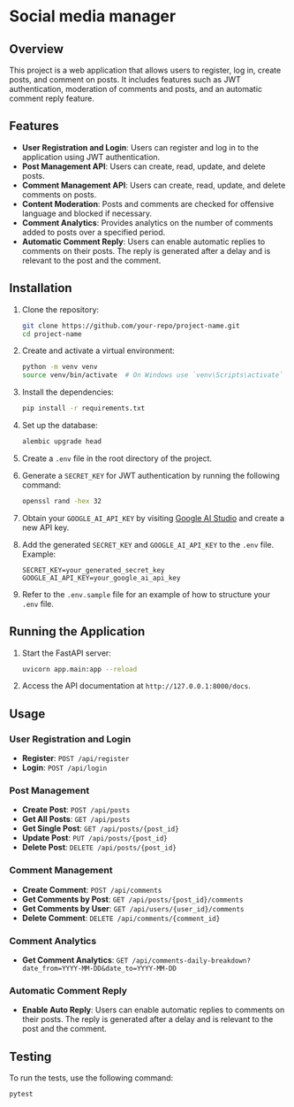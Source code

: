# Social media manager

## Overview

This project is a web application that allows users to register, log in, create posts, and comment on posts. It includes features such as JWT authentication, moderation of comments and posts, and an automatic comment reply feature.

## Features

- **User Registration and Login**: Users can register and log in to the application using JWT authentication.
- **Post Management API**: Users can create, read, update, and delete posts.
- **Comment Management API**: Users can create, read, update, and delete comments on posts.
- **Content Moderation**: Posts and comments are checked for offensive language and blocked if necessary.
- **Comment Analytics**: Provides analytics on the number of comments added to posts over a specified period.
- **Automatic Comment Reply**: Users can enable automatic replies to comments on their posts. The reply is generated after a delay and is relevant to the post and the comment.

## Installation

1. Clone the repository:
    ```sh
    git clone https://github.com/your-repo/project-name.git
    cd project-name
    ```

2. Create and activate a virtual environment:
    ```sh
    python -m venv venv
    source venv/bin/activate  # On Windows use `venv\Scripts\activate`
    ```

3. Install the dependencies:
    ```sh
    pip install -r requirements.txt
    ```

4. Set up the database:
    ```sh
    alembic upgrade head
    ```

5. Create a `.env` file in the root directory of the project.


6. Generate a `SECRET_KEY` for JWT authentication by running the following command:
    ```sh
    openssl rand -hex 32
    ```

7. Obtain your `GOOGLE_AI_API_KEY` by visiting [Google AI Studio](https://aistudio.google.com/apikey) and create a new API key.


8. Add the generated `SECRET_KEY` and `GOOGLE_AI_API_KEY` to the `.env` file. Example:
    ```env
    SECRET_KEY=your_generated_secret_key
    GOOGLE_AI_API_KEY=your_google_ai_api_key
    ```

9. Refer to the `.env.sample` file for an example of how to structure your `.env` file.


## Running the Application

1. Start the FastAPI server:
    ```sh
    uvicorn app.main:app --reload
    ```

2. Access the API documentation at `http://127.0.0.1:8000/docs`.

## Usage

### User Registration and Login

- **Register**: `POST /api/register`
- **Login**: `POST /api/login`

### Post Management

- **Create Post**: `POST /api/posts`
- **Get All Posts**: `GET /api/posts`
- **Get Single Post**: `GET /api/posts/{post_id}`
- **Update Post**: `PUT /api/posts/{post_id}`
- **Delete Post**: `DELETE /api/posts/{post_id}`

### Comment Management

- **Create Comment**: `POST /api/comments`
- **Get Comments by Post**: `GET /api/posts/{post_id}/comments`
- **Get Comments by User**: `GET /api/users/{user_id}/comments`
- **Delete Comment**: `DELETE /api/comments/{comment_id}`

### Comment Analytics

- **Get Comment Analytics**: `GET /api/comments-daily-breakdown?date_from=YYYY-MM-DD&date_to=YYYY-MM-DD`

### Automatic Comment Reply

- **Enable Auto Reply**: Users can enable automatic replies to comments on their posts. The reply is generated after a delay and is relevant to the post and the comment.

## Testing

To run the tests, use the following command:
```sh
pytest